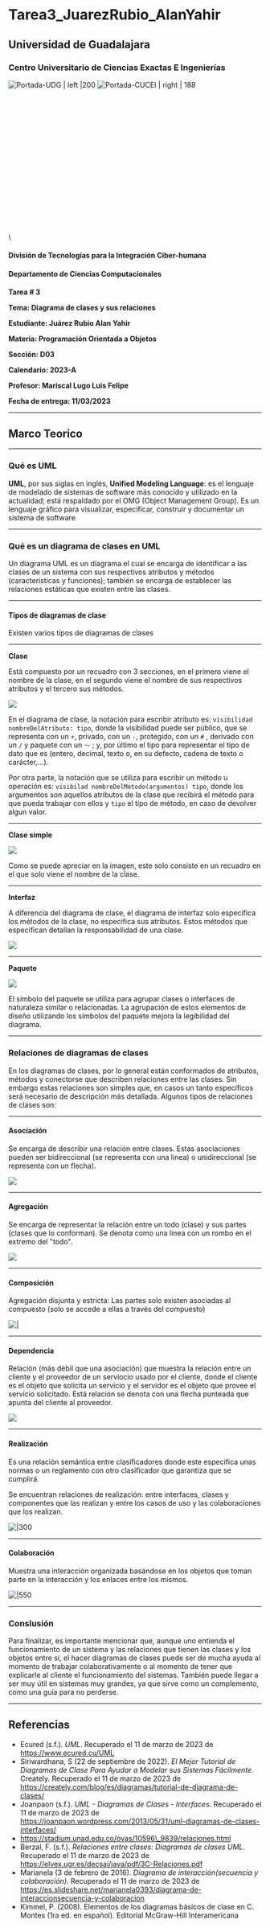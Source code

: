 # Tarea3\_JuarezRubio\_AlanYahir

## Universidad de Guadalajara

### Centro Universitario de Ciencias Exactas E Ingenierías

![Portada-UDG | left |200](../../Programaci%C3%B3n%20Orientada%20en%20Objetos/Tareas/Attachments/Images/Portada-UDG.jpeg) ![Portada-CUCEI | right | 188](../../Programaci%C3%B3n%20Orientada%20en%20Objetos/Tareas/Attachments/Images/Portada-CUCEI.jpeg)

\
\
\
\
\
\
\
\
\
\
\
\
\
\
\
\
\


#### División de Tecnologías para la Integración Ciber-humana

#### Departamento de Ciencias Computacionales

**Tarea # 3**

**Tema: Diagrama de clases y sus relaciones**

**Estudiante: Juárez Rubio Alan Yahir**

**Materia: Programación Orientada a Objetos**

**Sección: D03**

**Calendario: 2023-A**

**Profesor: Mariscal Lugo Luis Felipe**

**Fecha de entrega: 11/03/2023**

***

## Marco Teorico

***

### Qué es UML

**UML**, por sus siglas en inglés, **Unified Modeling Language**: es el lenguaje de modelado de sistemas de software más conocido y utilizado en la actualidad; está respaldado por el OMG (Object Management Group). Es un lenguaje gráfico para visualizar, especificar, construir y documentar un sistema de software

***

### Qué es un diagrama de clases en UML

Un diagrama UML es un diagrama el cual se encarga de identificar a las clases de un sistema con sus respectivos atributos y métodos (caracteristicas y funciones); también se encarga de establecer las relaciones estáticas que existen entre las clases.

***

#### Tipos de diagramas de clase

Existen varios tipos de diagramas de clases

***

**Clase**

Está compuesto por un recuadro con 3 secciones, en el primero viene el nombre de la clase, en el segundo viene el nombre de sus respectivos atributos y el tercero sus métodos.

![](../../Programaci%C3%B3n%20Orientada%20en%20Objetos/Tareas/-Tercero/Programaci%C3%B3n%20Orientada%20en%20Objetos/Tareas/Attachments/Diagrama-de-clase.png)

En el diagrama de clase, la notación para escribir atributo es: `visibilidad nombreDelAtributo: tipo`, donde la visibilidad puede ser público, que se representa con un `+`, privado, con un `-`, protegido, con un `#` , derivado con un `/` y paquete con un `～` ; y, por último el tipo para representar el tipo de dato que es (entero, decimal, texto o, en su defecto, cadena de texto o carácter,...).

Por otra parte, la notación que se utiliza para escribir un método u operación es: `visibilad nombreDelMétodo(argumentos) tipo`, donde los argumentos son aquellos atributos de la clase que recibirá el método para que pueda trabajar con ellos y `tipo` el tipo de método, en caso de devolver algun valor.

***

**Clase simple**

![](../../Programaci%C3%B3n%20Orientada%20en%20Objetos/Tareas/-Tercero/Programaci%C3%B3n%20Orientada%20en%20Objetos/Tareas/Attachments/Diagrama-de-clase-simple.png)

Como se puede apreciar en la imagen, este solo consiste en un recuadro en el que solo viene el nombre de la clase.

***

**Interfaz**

A diferencia del diagrama de clase, el diagrama de interfaz solo especifica los métodos de la clase, no especifica sus atributos. Estos métodos que especifican detallan la responsabilidad de una clase.

![](../../Programaci%C3%B3n%20Orientada%20en%20Objetos/Tareas/-Tercero/Programaci%C3%B3n%20Orientada%20en%20Objetos/Tareas/Attachments/Diagrama-de-interfaz.png)

***

**Paquete**

![](../../Programaci%C3%B3n%20Orientada%20en%20Objetos/Tareas/-Tercero/Programaci%C3%B3n%20Orientada%20en%20Objetos/Tareas/Attachments/Pasted%20image%2020230311133621.png)

El símbolo del paquete se utiliza para agrupar clases o interfaces de naturaleza similar o relacionadas. La agrupación de estos elementos de diseño utilizando los símbolos del paquete mejora la legibilidad del diagrama.

***

### Relaciones de diagramas de clases

En los diagramas de clases, por lo general están conformados de atributos, métodos y conectorse que describen relaciones entre las clases. Sin embargo estas relaciones son simples que, en casos un tanto específicos será necesario de descripción más detallada. Algunos tipos de relaciones de clases son:

***

#### Asociación

Se encarga de describir una relación entre clases. Estas asociaciones pueden ser bidireccional (se representa con una linea) o unidireccional (se representa con un flecha).

![](../../Programaci%C3%B3n%20Orientada%20en%20Objetos/Tareas/-Tercero/Programaci%C3%B3n%20Orientada%20en%20Objetos/Tareas/Attachments/Pasted%20image%2020230311152023.png)

***

#### Agregación

Se encarga de representar la relación entre un todo (clase) y sus partes (clases que lo conforman). Se denota como una linea con un rombo en el extremo del "todo".

![](../../Programaci%C3%B3n%20Orientada%20en%20Objetos/Tareas/-Tercero/Programaci%C3%B3n%20Orientada%20en%20Objetos/Tareas/Attachments/Pasted%20image%2020230311152811.png)

***

#### Composición

Agregación disjunta y estricta: Las partes solo existen asociadas al compuesto (solo se accede a ellas a través del compuesto)

![|](../../Programaci%C3%B3n%20Orientada%20en%20Objetos/Tareas/-Tercero/Programaci%C3%B3n%20Orientada%20en%20Objetos/Tareas/Attachments/Pasted%20image%2020230311153112.png)

***

#### Dependencia

Relación (más débil que una asociación) que muestra la relación entre un cliente y el proveedor de un serviocio usado por el cliente, donde el cliente es el objeto que solicita un servicio y el servidor es el objeto que provee el servicio solicitado. Está relación se denota con una flecha punteada que apunta del cliente al proveedor.

![](../../Programaci%C3%B3n%20Orientada%20en%20Objetos/Tareas/-Tercero/Programaci%C3%B3n%20Orientada%20en%20Objetos/Tareas/Attachments/Pasted%20image%2020230311153419.png)

***

#### Realización

Es una relación semántica entre clasificadores donde este especifica unas normas o un reglamento con otro clasificador que garantiza que se cumplirá.

Se encuentran relaciones de realización: entre interfaces, clases y componentes que las realizan y entre los casos de uso y las colaboraciones que los realizan.

![|300](../../Programaci%C3%B3n%20Orientada%20en%20Objetos/Tareas/-Tercero/Programaci%C3%B3n%20Orientada%20en%20Objetos/Tareas/Attachments/Pasted%20image%2020230311154603.png)

***

#### Colaboración

Muestra una interacción organizada basándose en los objetos que toman parte en la interacción y los enlaces entre los mismos.

![|550](../../Programaci%C3%B3n%20Orientada%20en%20Objetos/Tareas/-Tercero/Programaci%C3%B3n%20Orientada%20en%20Objetos/Tareas/Attachments/Pasted%20image%2020230311155501.png)

***

### Conslusión

Para finalizar, es importante mencionar que, aunque uno entienda el funcionamiento de un sistema y las relaciones que tienen las clases y los objetos entre sí, el hacer diagramas de clases puede ser de mucha ayuda al momento de trabajar colaborativamente o al momento de tener que explicarle al cliente el funcionamiento del sistemas. También puede llegar a ser muy útil en sistemas muy grandes, ya que sirve como un complemento, como una guía para no perderse.

***

## Referencias

* Ecured (s.f.). _UML_. Recuperado el 11 de marzo de 2023 de https://www.ecured.cu/UML
* Siriwardhana, S (22 de septiembre de 2022). _El Mejor Tutorial de Diagramas de Clase Para Ayudar a Modelar sus Sistemas Fácilmente_. Creately. Recuperado el 11 de marzo de 2023 de https://creately.com/blog/es/diagramas/tutorial-de-diagrama-de-clases/
* Joanpaon (s.f.). _UML - Diagramas de Clases - Interfaces_. Recuperado el 11 de marzo de 2023 de https://joanpaon.wordpress.com/2013/05/31/uml-diagramas-de-clases-interfaces/
* https://stadium.unad.edu.co/ovas/10596\_9839/relaciones.html
* Berzal, F. (s.f.). _Relaciones entre clases: Diagramas de clases UML_. Recuperado el 11 de marzo de 2023 de https://elvex.ugr.es/decsai/java/pdf/3C-Relaciones.pdf
* Marianela (3 de febrero de 2016). _Diagrama de interacción(secuencia y colaboración)_. Recuperado el 11 de marzo de 2023 de https://es.slideshare.net/marianela0393/diagrama-de-interaccionsecuencia-y-colaboracion
* Kimmel, P. (2008). Elementos de los diagramas básicos de clase en C. Montes (1ra ed. en español). Editorial McGraw-Hill Interamericana
